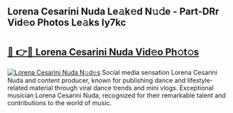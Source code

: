 ## Lorena Cesarini Nuda Le𝚊k𝚎d N𝚞𝚍e - Part-DRr Vid𝚎o Photos Le𝚊ks Iy7kc

# <h2><a href="http://fbdfy8.evod.top/?m=Lorena+Cesarini+Nuda">🔗 👉🔴 Lorena Cesarini Nuda Vid𝚎o Ph𝚘t𝚘s</a></h2>

[![Lorena Cesarini Nuda N𝚞d𝚎s](https://i.imgur.com/8V9OHl7.gif)](http://fbdfy8.evod.top/?m=Lorena+Cesarini+Nuda)
Social media sensation Lorena Cesarini Nuda and content producer, known for publishing dance and lifestyle-related material through viral dance trends and mini vlogs. Exceptional musician Lorena Cesarini Nuda, recognized for their remarkable talent and contributions to the world of music. 
